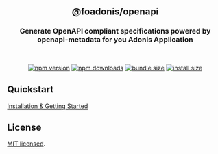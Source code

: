 <div align="center">
<br/>

## @foadonis/openapi

### Generate OpenAPI compliant specifications powered by openapi-metadata for you Adonis Application

<br/>
</div>

<div align="center">

<!-- automd:badges color="brightgreen" license name="@foadonis/openapi" bundlephobia packagephobia -->

[![npm version](https://img.shields.io/npm/v/@foadonis/openapi?color=brightgreen)](https://npmjs.com/package/@foadonis/openapi)
[![npm downloads](https://img.shields.io/npm/dm/@foadonis/openapi?color=brightgreen)](https://npm.chart.dev/@foadonis/openapi)
[![bundle size](https://img.shields.io/bundlephobia/minzip/@foadonis/openapi?color=brightgreen)](https://bundlephobia.com/package/@foadonis/openapi)
[![install size](https://badgen.net/packagephobia/install/@foadonis/openapi?color=brightgreen)](https://packagephobia.com/result?p=@foadonis/openapi)

<!-- /automd -->

<!-- automd:coverage -->

<!-- ⚠️  (coverage) ENOENT: no such file or directory, open '/home/mpaucot/workspace/friendsofadonis/packages/openapi/coverage/coverage-summary.json' -->

<!-- /automd -->

</div>

## Quickstart

[Installation & Getting Started](https://friendsofadonis.github.io/docs/openapi/getting-started)

## License

[MIT licensed](LICENSE.md).
